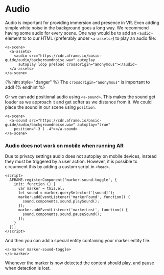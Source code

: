 # Audio

Audio is important for providing immersion and presence in VR. Even adding simple white noise in the background goes a long way. We recommend having some audio for every scene. One way would be to add an `<audio>` element to to our HTML \(preferably under `<a-assets>`\) to play an audio file:

```
<a-scene>
  <a-assets>
    <audio src="https://cdn.aframe.io/basic-guide/audio/backgroundnoise.wav" autoplay
      autoplay loop preload crossorigin="anonymous"></audio>
  </a-assets>
</a-scene>
```

{% hint style="danger" %}
The `crossorigin="anonymous"` is  important to add!
{% endhint %}

Or we can add positional audio using `<a-sound>`. This makes the sound get louder as we approach it and get softer as we distance from it. We could place the sound in our scene using `position`.

```
<a-scene>
  <a-sound src="https://cdn.aframe.io/basic-guide/audio/backgroundnoise.wav" autoplay="true"
    position="-3 1 -4"></a-sound>
</a-scene>
```

### Audio does not work on mobile when running AR

Due to privacy settings audio does not autoplay on mobile devices, instead they must be triggered by a user action. However, it is possible to circumvent this by adding a custom script in `<head>`.

```
<script>
  AFRAME.registerComponent('marker-sound-toggle', {
    init: function () {
      var marker = this.el;
      let sound = marker.querySelector('[sound]');
      marker.addEventListener('markerFound', function() {
        sound.components.sound.playSound();
      });
      marker.addEventListener('markerLost', function() {
        sound.components.sound.pauseSound();
      });
    }
  });
</script>
```

And then you can add a special entity containing your marker entity file.

```
<a-marker marker-sound-toggle>
</a-marker>
```

Whenever the marker is now detected the content should play, and pause when detection is lost.

